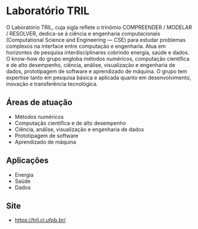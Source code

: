 # Laboratório TRIL

O Laboratório TRIL, cuja sigla reflete o trinômio COMPREENDER / MODELAR / RESOLVER, dedica-se à ciência e engenharia computacionais (Computational Science and Engineering — CSE) para estudar problemas complexos na interface entre computação e engenharia. Atua em horizontes de pesquisa interdisciplinares cobrindo energia, saúde e dados. O know-how do grupo engloba métodos numéricos, computação científica e de alto desempenho, ciência, análise, visualização e engenharia de dados, prototipagem de software e aprendizado de máquina. O grupo tem expertise tanto em pesquisa básica e aplicada quanto em desenvolvimento, inovação e transferência tecnológica.

## Áreas de atuação
- Métodos numéricos
- Computação científica e de alto desempenho
- Ciência, análise, visualização e engenharia de dados
- Prototipagem de software
- Aprendizado de máquina

## Aplicações
- Energia
- Saúde
- Dados

## Site
- https://tril.ci.ufpb.br/